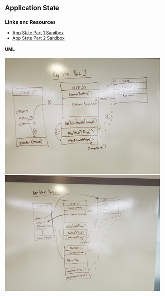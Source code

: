 ## Application State

### Links and Resources
* [App State Part 1 Sandbox](https://codesandbox.io/s/oj4mjrln8q)
* [App State Part 2 Sandbox](https://codesandbox.io/s/4rky54r76w)

#### UML
![App State Part 1 UML](./assets/app-state-part-1.jpg)
![App State Part 2 UML](./assets/app-state-part-2.jpg)

